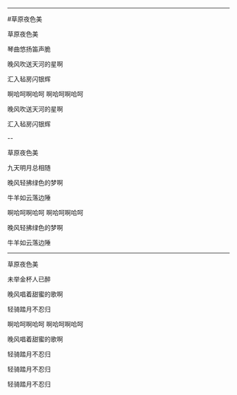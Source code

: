 -------

#草原夜色美


草原夜色美

琴曲悠扬笛声脆

晚风吹送天河的星啊

汇入毡房闪银辉

啊哈呵啊哈呵 啊哈呵啊哈呵

晚风吹送天河的星啊

汇入毡房闪银辉


--

草原夜色美

九天明月总相随

晚风轻拂绿色的梦啊

牛羊如云落边陲

啊哈呵啊哈呵 啊哈呵啊哈呵

晚风轻拂绿色的梦啊

牛羊如云落边陲


---

草原夜色美

未举金杯人已醉

晚风唱着甜蜜的歌啊

轻骑踏月不忍归

啊哈呵啊哈呵 啊哈呵啊哈呵

晚风唱着甜蜜的歌啊

轻骑踏月不忍归

轻骑踏月不忍归

轻骑踏月不忍归

